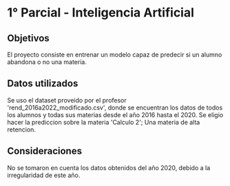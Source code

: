 # 1° Parcial - Inteligencia Artificial
## Objetivos 
El proyecto consiste en entrenar un modelo capaz de predecir si un alumno abandona o no una materia.
## Datos utilizados
Se uso el dataset proveido por el profesor 'rend_2016a2022_modificado.csv', donde se encuentran los datos de todos los alumnos y todas sus materias desde el año 2016 hasta el 2020.
Se eligio hacer la prediccion sobre la materia 'Calculo 2'; Una materia de alta retencion.
## Consideraciones
No se tomaron en cuenta los datos obtenidos del año 2020, debido a la irregularidad de este año.
